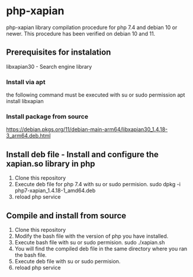 # php-xapian
php-xapian library compilation procedure for php 7.4 and debian 10 or newer. This procedure has been verified on debian 10 and 11.

## Prerequisites for instalation
libxapian30 - Search engine library

### Install via apt
the following command must be executed with su or sudo permission
apt install libxapian

### Install package from source
https://debian.pkgs.org/11/debian-main-arm64/libxapian30_1.4.18-3_arm64.deb.html

## Install deb file - Install and configure the xapian.so library in php
1. Clone this repository
2. Execute deb file for php 7.4 with su or sudo permision. sudo dpkg -i php7-xapian_1.4.18-1_amd64.deb
3. reload php service

## Compile and install from source
1. Clone this repository
2. Modify the bash file with the version of php you have installed.
3. Execute bash file with su or sudo permision. sudo ./xapian.sh
4. You will find the compiled deb file in the same directory where you ran the bash file.
5. Execute deb file with su or sudo permision.
6. reload php service
